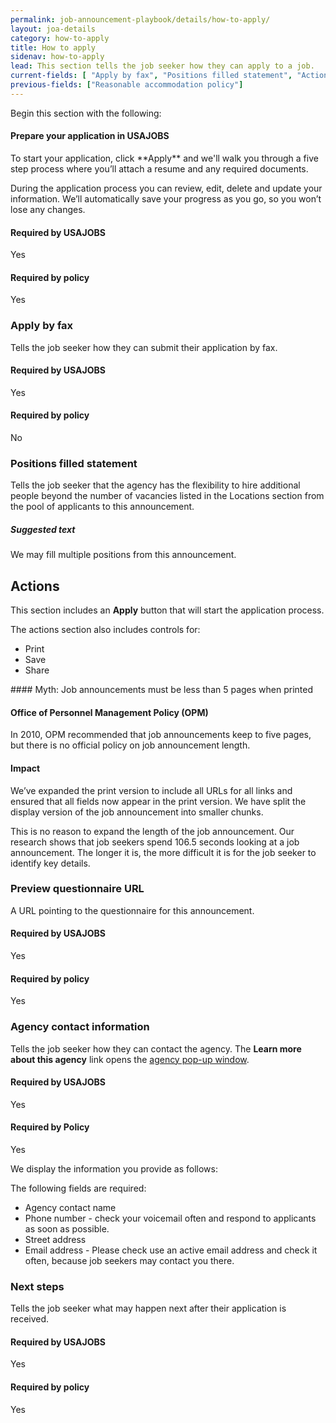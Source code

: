```yaml
---
permalink: job-announcement-playbook/details/how-to-apply/
layout: joa-details
category: how-to-apply
title: How to apply
sidenav: how-to-apply
lead: This section tells the job seeker how they can apply to a job.
current-fields: [ "Apply by fax", "Positions filled statement", "Actions", "Agency contact information", "Preview questionnaire URL", "Next steps"]
previous-fields: ["Reasonable accommodation policy"]
---
```


Begin this section with the following:


<div class="usajobs-recruitment-joa-playbook-details__suggested-text">
<h4>Prepare your application in USAJOBS</h4>
<p>
To start your application, click **Apply** and we'll walk you through a five step process where you’ll attach a resume and any required documents.
</p>
<p>
During the application process you can review, edit, delete and update your information. We’ll automatically save your progress as you go, so you won’t lose any changes.
</p>
</div>

<div class="usajobs-recruitment-joa-playbook-details__container">
<div class="usajobs-recruitment-joa-playbook-details__required-by-usajobs">
  <h4>Required by USAJOBS</h4>
  <p>Yes</p>
</div>
<div class="usajobs-recruitment-joa-playbook-details__required-by-policy">
  <h4>Required by policy</h4>
  <p>Yes</p>
</div>
</div>

### Apply by fax

Tells the job seeker how they can submit their application by fax.

<div class="usajobs-recruitment-joa-playbook-details__container">
<div class="usajobs-recruitment-joa-playbook-details__required-by-usajobs">
  <h4>Required by USAJOBS</h4>
  <p>Yes</p>
</div>
<div class="usajobs-recruitment-joa-playbook-details__required-by-policy">
  <h4>Required by policy</h4>
  <p>No</p>
</div>
</div>

### Positions filled statement

Tells the job seeker that the agency has the flexibility to hire additional people beyond the number of vacancies listed in the Locations section from the pool of applicants to this announcement. 

<div class="usajobs-recruitment-joa-playbook-details__suggested-text">
<h5>Suggested text</h5>
We may fill multiple positions from this announcement. 
</div>

## Actions

This section includes an **Apply** button that will start the application process. 

The actions section also includes controls for:

* Print
* Save
* Share

<div class="usajobs-recruitment-joa-playbook-details__myth">
#### Myth: Job announcements must be less than 5 pages when printed

<div class="usajobs-recruitment-joa-playbook-details__container">
<div class="usajobs-recruitment-joa-playbook-details__do">
  <h4>Office of Personnel Management Policy (OPM)</h4>
  <p>
    In 2010, OPM recommended that job announcements keep to five pages, but there is no official policy on job announcement length. 
  </p>
</div>
<div class="usajobs-recruitment-joa-playbook-details__do-not">
  <h4>Impact</h4>
  <p>
    We’ve expanded the print version to include all URLs for all links and ensured that all fields now appear in the print version. We have split the display version of the job announcement into smaller chunks.</p>
<p>
This is no reason to expand the length of the job announcement. Our research shows that job seekers spend 106.5 seconds looking at a job announcement. The longer it is, the more difficult it is for the job seeker to identify key details. 
  </p>
</div>
</div>
</div>

### Preview questionnaire URL 

A URL pointing to the questionnaire for this announcement. 

<div class="usajobs-recruitment-joa-playbook-details__container">
<div class="usajobs-recruitment-joa-playbook-details__required-by-usajobs">
  <h4>Required by USAJOBS</h4>
  <p>Yes</p>
</div>
<div class="usajobs-recruitment-joa-playbook-details__required-by-policy">
  <h4>Required by policy</h4>
  <p>Yes</p>
</div>
</div>

### Agency contact information

Tells the job seeker how they can contact the agency. The **Learn more about this agency** link opens the [agency pop-up window](../overview/#agency-modal---current-fields).

<div class="usajobs-recruitment-joa-playbook-details__container">
<div class="usajobs-recruitment-joa-playbook-details__required-by-usajobs">
  <h4>Required by USAJOBS</h4>
  <p>Yes</p>
</div>
<div class="usajobs-recruitment-joa-playbook-details__required-by-policy">
  <h4>Required by Policy</h4>
  <p>Yes</p>
</div>
</div>

We display the information you provide as follows:

<div class="usajobs-recruitment-joa-playbook-details__example-img">
<amp-img src="{{ '/assets/images/job-announcement-playbook/agency-contact-info-v6.6.png' | relative_url }}"
  srcset="{{ '/assets/images/job-announcement-playbook/agency-contact-info-v6.6.png' | relative_url }} 768w,
  {{ '/assets/images/job-announcement-playbook/agency-contact-info-v6.6-SM.png' | relative_url }} 100w"
  width="692"
  height="376"
  layout="responsive"
  alt="Agency contact information v6.6 example"></amp-img>
</div>

The following fields are required:

* Agency contact name
* Phone number - check your voicemail often and respond to applicants as soon as possible.
* Street address
* Email address - Please check use an active email address and check it often, because job seekers may contact you there.


### Next steps

Tells the job seeker what may happen next after their application is received. 

<div class="usajobs-recruitment-joa-playbook-details__container">
<div class="usajobs-recruitment-joa-playbook-details__required-by-usajobs">
  <h4>Required by USAJOBS</h4>
  <p>Yes</p>
</div>
<div class="usajobs-recruitment-joa-playbook-details__required-by-policy">
  <h4>Required by policy</h4>
  <p>Yes</p>
</div>
</div>






